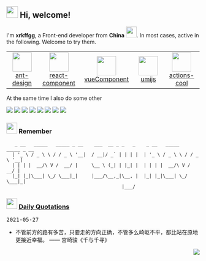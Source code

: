 <h2> <img src="https://emojis.slackmojis.com/emojis/images/1588315024/8823/hyperkitty.gif?1588315024" width="30" /> Hi, welcome! </h2>

I'm **xrkffgg**, a Front-end developer from **China** <img src="https://image.flaticon.com/icons/svg/630/630667.svg" width="28" />. In most cases, active in the following. Welcome to try them.

<table>
  <tr>
    <td align="center" width="160">
      <a href="https://github.com/ant-design">
        <img src="https://avatars1.githubusercontent.com/u/12101536?s=200&v=4" width="50" />
        <br />
        ant-design
      </a>
    </td>
    <td align="center" width="160">
      <a href="https://github.com/react-component">
        <img src="https://avatars1.githubusercontent.com/u/9441414?s=200&v=4" width="50" />
        <br />
        react-component
      </a>
    </td>
    <td align="center" width="160">
      <a href="https://github.com/vueComponent">
        <img src="https://avatars2.githubusercontent.com/u/32120805?s=200&v=4" width="50" />
        <br />
        vueComponent
      </a>
    </td>
    <td align="center" width="160">
      <a href="https://github.com/umijs">
        <img src="https://avatars2.githubusercontent.com/u/33895495?s=200&v=4" width="50" />
        <br />
        umijs
      </a>
    </td>
    <td align="center" width="160">
      <a href="https://github.com/actions-cool">
        <img src="https://avatars1.githubusercontent.com/u/73879334?s=200&v=4" width="50" />
        <br />
        actions-cool
      </a>
    </td>
  </tr>
</table>

At the same time I also do some other

[![](https://img.shields.io/badge/zoo-js-ff69b4?style=flat-square)](https://github.com/zoo-js)
[![](https://img.shields.io/badge/image-component-fa8c16?style=flat-square)](https://github.com/image-component)
[![](https://img.shields.io/badge/one-template-08979c?style=flat-square)](https://github.com/one-template)
[![](https://img.shields.io/badge/compare-similarity-%23ff4d4f?style=flat-square)](https://github.com/xrkffgg/compare-similarity)
[![](https://img.shields.io/badge/K-tools-%239287e7?style=flat-square)](https://github.com/xrkffgg/Ktools)
[![](https://img.shields.io/badge/K-notes-%231890ff?style=flat-square)](https://github.com/xrkffgg/Knotes)
[![](https://img.shields.io/badge/K-vue-3eaf7c?style=flat-square)](https://github.com/xrkffgg/Kvue)
[![](https://img.shields.io/badge/K-progress-%23ff7875?style=flat-square)](https://github.com/xrkffgg/k-progress)

<h3> <img src="https://emojis.slackmojis.com/emojis/images/1569381018/6481/heart-8bit-1.gif?1569381018" width="28" /> Remember</h3>

```
   _ __   _____   _____ _ __    ___  __ _ _   _    _ __   _____   _____ _ __
  | '_ \ / _ \ \ / / _ \ '__|  / __|/ _` | | | |  | '_ \ / _ \ \ / / _ \ '__|
  | | | |  __/\ V /  __/ |     \__ \ (_| | |_| |  | | | |  __/\ V /  __/ |
  |_| |_|\___| \_/ \___|_|     |___/\__,_|\__, |  |_| |_|\___| \_/ \___|_|
                                          |___/
```

<h3> <img src="https://emojis.slackmojis.com/emojis/images/1600987727/10624/chillwcat_youtube.png?1600987727" width="28" /> <a href="https://github.com/xrkffgg/xrkffgg/blob/master/quotations.md"> Daily Quotations</a></h3>

<kbd>2021-05-27</kbd>

- 不管前方的路有多苦，只要走的方向正确，不管多么崎岖不平，都比站在原地更接近幸福。 —— 宫崎骏《千与千寻》

<!-- Randomly taken from quotations.md -->

<p align="right">
<img src="https://visitor-badge.glitch.me/badge?page_id=xrkffgg.xrkffgg" />
</p>
